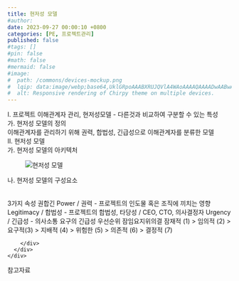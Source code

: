 ```yaml
---
title: 현저성 모델
#author: 
date: 2023-09-27 00:00:10 +0800
categories: [PE, 프로젝트관리]
published: false
#tags: []
#pin: false
#math: false
#mermaid: false
#image:
#  path: /commons/devices-mockup.png
#  lqip: data:image/webp;base64,UklGRpoAAABXRUJQVlA4WAoAAAAQAAAADwAABwAAQUxQSDIAAAARL0AmbZurmr57yyIiqE8oiG0bejIYEQTgqiDA9vqnsUSI6H+oAERp2HZ65qP/VIAWAFZQOCBCAAAA8AEAnQEqEAAIAAVAfCWkAALp8sF8rgRgAP7o9FDvMCkMde9PK7euH5M1m6VWoDXf2FkP3BqV0ZYbO6NA/VFIAAAA
#  alt: Responsive rendering of Chirpy theme on multiple devices.
---
```


<div class="post-wrap">
  <div class="para">
    <div class="para-title">
      I. 프로젝트 이해관계자 관리, 현저성모델 - 다른것과 비교하여 구분할 수 있는 특성
    </div>
    <div class="para-cntnt">
      <div class="para">
        <div class="para-title">
          가. 현저성 모델의 정의
        </div>
        <div class="para-cntnt">
            이해관계자를 관리하기 위해 권력, 합법성, 긴급성으로 이해관계자를 분류한 모델
        </div>
      </div>
    </div>
  </div>
  
  <div class="para">
    <div class="para-title">
      II. 현저성 모델
    </div>
    <div class="para-cntnt">
      <div class="para">
        <div class="para-title">
          가. 현저성 모델의 아키텍처
        </div>
        <div class="para-cntnt">
          <figure class="post-figure">
            <img src="/assets/img/posts/현저성-모델.png" alt="현저성 모델">
<!--            <figcaption>Source: Unveiling the Metaverse: Exploring Emerging Trends, Multifaceted Perspectives, and Future Challenges</figcaption>-->
          </figure>
        </div>
      </div>
      <div class="para">
        <div class="para-title">
          나. 현저성 모델의 구성요소
        </div>
        <div class="para-cntnt">
          <table class="post-table">
          </table>
          3가지 속성 권합긴
  Power / 권력 - 프로젝트의 인도물 혹은 조직에 끼치는 영향
  Legitimacy / 합법성 - 프로젝트의 합법성, 타당성 / CEO, CTO, 의사결정자
  Urgency / 긴급성 - 의사소통 요구의 긴급성
우선순위 잠임요지위의결
  잠재적 (1) &gt; 임의적 (2) &gt; 요구적(3) &gt; 지배적 (4) &gt; 위험한 (5) &gt; 의존적 (6) &gt; 결정적 (7)

        </div>
      </div>
    </div>
  </div>

  <div class="refr-wrap">
    <div class="refr-title">
        참고자료
    </div>
    <ol class="refr-list">
    <!--    <li>(나현식, 최대선) <a target="_blank" href="https://scienceon.kisti.re.kr/commons/util/originalView.do?cn=JAKO202225948430499&oCn=JAKO202225948430499&dbt=JAKO&journal=NJOU00291864">메타버스 보안 위협 요소 및 대응 방안 검토</a></li>-->
    <!--    <li>(M. Uddin, S. Manickam, H. Ullah, M. Obaidat and A. Dandoush) <a target="_blank" href="https://ieeexplore.ieee.org/abstract/document/10138386">Unveiling the Metaverse: Exploring Emerging Trends, Multifaceted Perspectives, and Future Challenges</a></li>-->
    </ol>
  </div>
</div>
